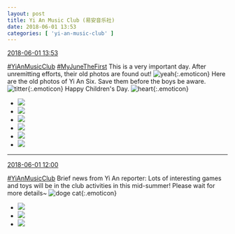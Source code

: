 ```yaml
---
layout: post
title: Yi An Music Club (易安音乐社)
date: 2018-06-01 13:53
categories: [ 'yi-an-music-club' ]
---
```


<div class="weibo-info">
  <a href="https://weibo.com/6094546964/GjlfwnVCa">2018-06-01 13:53</a>
</div>

[#YiAnMusicClub](https://weibo.com/p/100808beae2e3e05b17b64f63ebedca39f19b2/super_index) [#MyJuneTheFirst](http://s.weibo.com/weibo/%23%E6%88%91%E8%A6%81%E8%BF%87%E5%85%AD%E4%B8%80%23) This is a very important day. After unremitting efforts, their old photos are found out! ![yeah](https://img.t.sinajs.cn/t4/appstyle/expression/ext/normal/29/2018new_ye_org.png){:.emoticon} Here are the old photos of Yi An Six. Save them before the boys be aware. ![titter](https://img.t.sinajs.cn/t4/appstyle/expression/ext/normal/71/2018new_touxiao_org.png){:.emoticon} Happy Children's Day. ![heart](https://img.t.sinajs.cn/t4/appstyle/expression/ext/normal/8a/2018new_xin_org.png){:.emoticon}

<!-- more -->

<ul class="weibo-pic-list-2">
  <li class="weibo-pic">
    <a href="https://wx2.sinaimg.cn/mw690/006Es64Aly1frvmuzdvk2j30lq0lqatq.jpg"><img src="https://wx2.sinaimg.cn/thumb150/006Es64Aly1frvmuzdvk2j30lq0lqatq.jpg"/></a>
  </li>
  <li class="weibo-pic">
    <a href="https://wx1.sinaimg.cn/mw690/006Es64Aly1frvmuzns2mj30et0m842e.jpg"><img src="https://wx1.sinaimg.cn/thumb150/006Es64Aly1frvmuzns2mj30et0m842e.jpg"/></a>
  </li>
  <li class="weibo-pic">
    <a href="https://wx3.sinaimg.cn/mw690/006Es64Aly1frvmv06tfsj30uy1afqkg.jpg"><img src="https://wx3.sinaimg.cn/thumb150/006Es64Aly1frvmv06tfsj30uy1afqkg.jpg"/></a>
  </li>
  <li class="weibo-pic">
    <a href="https://wx3.sinaimg.cn/mw690/006Es64Aly1frvmuysc52j30qo1407aq.jpg"><img src="https://wx3.sinaimg.cn/thumb150/006Es64Aly1frvmuysc52j30qo1407aq.jpg"/></a>
  </li>
  <li class="weibo-pic">
    <a href="https://wx4.sinaimg.cn/mw690/006Es64Aly1frvmv0v27cj30u00u0479.jpg"><img src="https://wx4.sinaimg.cn/thumb150/006Es64Aly1frvmv0v27cj30u00u0479.jpg"/></a>
  </li>
  <li class="weibo-pic">
    <a href="https://wx2.sinaimg.cn/mw690/006Es64Aly1frvmv1bbecj30rs15oh1u.jpg"><img src="https://wx2.sinaimg.cn/thumb150/006Es64Aly1frvmv1bbecj30rs15oh1u.jpg"/></a>
  </li>
</ul>

---

<div class="weibo-info">
  <a href="https://weibo.com/6094546964/GjkvzbZ9A">2018-06-01 12:00</a>
</div>

[#YiAnMusicClub](https://weibo.com/p/100808beae2e3e05b17b64f63ebedca39f19b2/super_index) Brief news from Yi An reporter: Lots of interesting games and toys will be in the club activities in this mid-summer! Please wait for more details~ ![doge cat](https://img.t.sinajs.cn/t4/appstyle/expression/ext/normal/7b/2018new_miaomiao_org.png){:.emoticon}

<ul class="weibo-pic-list-1">
  <li class="weibo-pic">
    <a href="https://wx3.sinaimg.cn/mw690/006Es64Aly1frvh8mjm1yj30m885tqv6.jpg"><img src="https://wx3.sinaimg.cn/thumb150/006Es64Aly1frvh8mjm1yj30m885tqv6.jpg"/></a>
  </li>
  <li class="weibo-pic">
    <a href="https://wx2.sinaimg.cn/mw690/006Es64Aly1frvh8mgu1tj30m86rukjm.jpg"><img src="https://wx2.sinaimg.cn/thumb150/006Es64Aly1frvh8mgu1tj30m86rukjm.jpg"/></a>
  </li>
  <li class="weibo-pic">
    <a href="https://wx3.sinaimg.cn/mw690/006Es64Aly1frvh8mm48mj30m89ehnpe.jpg"><img src="https://wx3.sinaimg.cn/thumb150/006Es64Aly1frvh8mm48mj30m89ehnpe.jpg"/></a>
  </li>
</ul>
